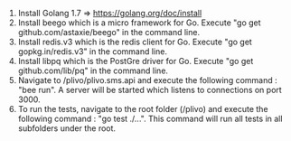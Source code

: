 1. Install Golang 1.7 => https://golang.org/doc/install
2. Install beego which is a micro framework for Go.  Execute "go get github.com/astaxie/beego" in the command line.
3. Install redis.v3 which is the redis client for Go.  Execute "go get gopkg.in/redis.v3" in the command line.
4. Install libpq which is the PostGre driver for Go.  Execute "go get github.com/lib/pq" in the command line.
5. Navigate to /plivo/plivo.sms.api and execute the following command :  "bee run". A server will be started which listens to connections on port 3000.
6. To run the tests, navigate to the root folder (/plivo) and execute the following command : "go test ./...". This command will run all tests in all subfolders under the root.